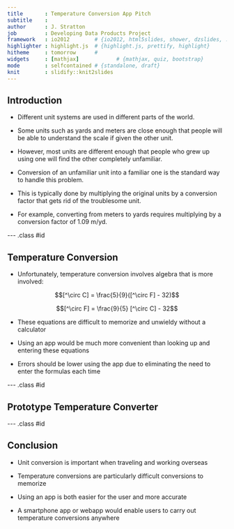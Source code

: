 ```yaml
---
title       : Temperature Conversion App Pitch
subtitle    : 
author      : J. Stratton
job         : Developing Data Products Project
framework   : io2012        # {io2012, html5slides, shower, dzslides, ...}
highlighter : highlight.js  # {highlight.js, prettify, highlight}
hitheme     : tomorrow      # 
widgets     : [mathjax]            # {mathjax, quiz, bootstrap}
mode        : selfcontained # {standalone, draft}
knit        : slidify::knit2slides
---
```


## Introduction

* Different unit systems are used in different parts of the world. 

* Some units such as yards and meters are close enough that people will be able to understand the scale if given the other unit. 

* However, most units are different enough that people who grew up using one will find the other completely unfamiliar.

* Conversion of an unfamiliar unit into a familiar one is the standard way to handle this problem. 

* This is typically done by multiplying the original units by a conversion factor that gets rid of the troublesome unit. 

* For example, converting from meters to yards requires multiplying by a conversion factor of 1.09 m/yd. 

--- .class #id 

## Temperature Conversion

* Unfortunately, temperature conversion involves algebra that is more involved: 

$$[^\circ C] = \frac{5}{9}([^\circ F] - 32)$$

$$[^\circ F] = \frac{9}{5} [^\circ C] - 32$$

* These equations are difficult to memorize and unwieldy without a calculator

* Using an app would be much more convenient than looking up and entering these equations

* Errors should be lower using the app due to eliminating the need to enter the formulas each time

--- .class #id

## Prototype Temperature Converter

--- .class #id

## Conclusion

* Unit conversion is important when traveling and working overseas

* Temperature conversions are particularly difficult conversions to memorize

* Using an app is both easier for the user and more accurate

* A smartphone app or webapp would enable users to carry out temperature conversions anywhere
